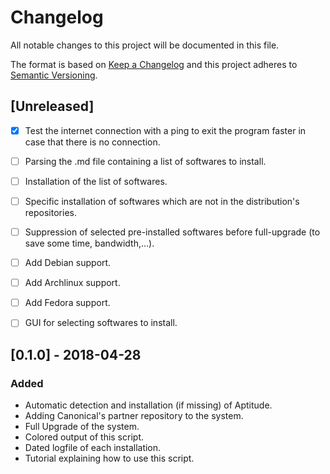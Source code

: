 # Changelog
All notable changes to this project will be documented in this file.

The format is based on [Keep a Changelog](http://keepachangelog.com/en/1.0.0/)
and this project adheres to [Semantic Versioning](http://semver.org/spec/v2.0.0.html).

## [Unreleased]
- [x] Test the internet connection with a ping to exit the program faster in case that there is no connection.
- [ ] Parsing the .md file containing a list of softwares to install.
- [ ] Installation of the list of softwares.
- [ ] Specific installation of softwares which are not in the distribution's repositories.
- [ ] Suppression of selected pre-installed softwares before full-upgrade (to save some time, bandwidth,...).
- [ ] Add Debian support.
- [ ] Add Archlinux support.
- [ ] Add Fedora support.
- [ ] GUI for selecting softwares to install.


## [0.1.0] - 2018-04-28
### Added
- Automatic detection and installation (if missing) of Aptitude.
- Adding Canonical's partner repository to the system.
- Full Upgrade of the system.
- Colored output of this script.
- Dated logfile of each installation.
- Tutorial explaining how to use this script.
